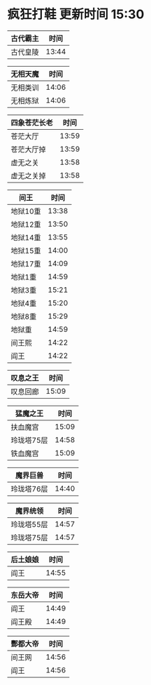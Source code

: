 # 疯狂打鞋 更新时间 15:30

| 古代霸主   | 时间    |
|--------|-------|
| 古代皇陵 | 13:44 |

| 无相天魔   | 时间    |
|--------|-------|
| 无相类训 | 14:06 |
| 无相炼狱 | 14:06 |

| 四象苍茫长老   | 时间    |
|--------|-------|
| 苍茫大厅 | 13:59 |
| 苍茫大厅掉 | 13:59 |
| 虚无之关 | 13:58 |
| 虚无之关掉 | 13:58 |

| 间王   | 时间    |
|--------|-------|
| 地狱10重 | 13:38 |
| 地狱12重 | 13:50 |
| 地狱14重 | 13:55 |
| 地狱15重 | 14:00 |
| 地狱17重 | 14:09 |
| 地狱1重 | 14:59 |
| 地狱3重 | 15:21 |
| 地狱4重 | 15:20 |
| 地狱8重 | 15:29 |
| 地狱重 | 14:59 |
| 间王熙 | 14:22 |
| 阎王 | 14:22 |

| 叹息之王   | 时间    |
|--------|-------|
| 叹息回廊 | 15:09 |

| 猛魔之王   | 时间    |
|--------|-------|
| 扶血魔宫 | 15:09 |
| 玲珑塔75层 | 14:58 |
| 铁血魔宫 | 15:09 |

| 魔界巨兽   | 时间    |
|--------|-------|
| 玲珑塔76层 | 14:40 |

| 魔界统领   | 时间    |
|--------|-------|
| 玲珑塔55层 | 14:57 |
| 玲珑塔75层 | 14:57 |

| 后土娘娘   | 时间    |
|--------|-------|
| 阎王 | 14:55 |

| 东岳大帝   | 时间    |
|--------|-------|
| 阎王 | 14:49 |
| 阎王殿 | 14:49 |

| 酆都大帝   | 时间    |
|--------|-------|
| 间王网 | 14:56 |
| 阎王 | 14:56 |